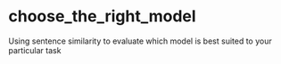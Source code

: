 # choose_the_right_model
Using sentence similarity to evaluate which model is best suited to your particular task
